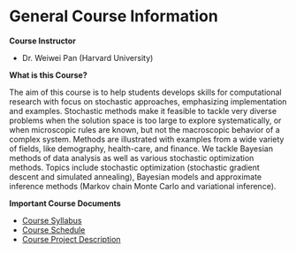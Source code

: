 # General Course Information

**Course Instructor**

- Dr. Weiwei Pan (Harvard University) 

**What is this Course?**

The aim of this course is to help students develops skills for computational research with focus on stochastic approaches, emphasizing implementation and examples. Stochastic methods make it feasible to tackle very diverse problems when the solution space is too large to explore systematically, or when microscopic rules are known, but not the macroscopic behavior of a complex system. Methods are illustrated with examples from a wide variety of fields, like demography, health-care, and finance. We tackle Bayesian methods of data analysis as well as various stochastic optimization methods. Topics include stochastic optimization (stochastic gradient descent and simulated annealing), Bayesian models and approximate inference methods (Markov chain Monte Carlo and variational inference).

**Important Course Documents**

- [Course Syllabus](./syllabus.html)
- [Course Schedule](./schedule.html)
- [Course Project Description](./project.html)


